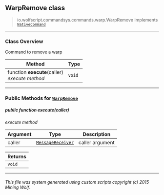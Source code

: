 ## WarpRemove __class__

>io.wolfscript.commandsys.commands.warp.WarpRemove
>Implements [`NativeCommand`](../../NativeCommand.md)

---

### Class Overview

Command to remove a warp

Method | Type   
--- | :--- 
 function __execute__(caller) <br> _execute method_ | `void`



---


### Public Methods for [`WarpRemove`](WarpRemove.md)

##### <a id='execute'></a>public  function __execute__(caller)

_execute method_

Argument | Type | Description  
--- | --- | --- 
caller | [`MessageReceiver`](../../../chat/MessageReceiver.md) | caller argument

Returns | 
--- | 
`void` |


---


###### This file was system generated using custom scripts copyright (c) 2015 Mining Wolf.
	

